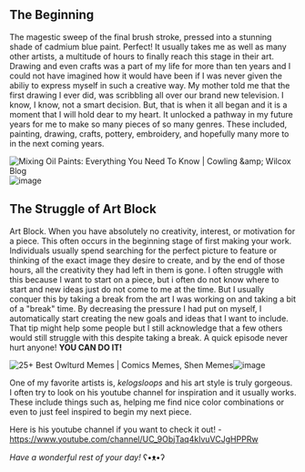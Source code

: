 
## The Beginning

  The magestic sweep of the final brush stroke, pressed into a stunning shade of cadmium blue paint. Perfect! It usually takes me as well as many other artists, a multitude of hours to finally reach this stage in their art. Drawing and even crafts was a part of my life for more than ten years and I could not have imagined how it would have been if I was never given the abiliy to express myself in such a creative way. My mother told me that the first drawing I ever did, was scribbling all over our brand new television. I know, I know, not a smart decision. But, that is when it all began and it is a moment that I will hold dear to my heart. It unlocked a pathway in my future years for me to make so many pieces of so many genres. These included, painting, drawing, crafts, pottery, embroidery, and hopefully many more to in the next coming years.

<img src="https://www.cowlingandwilcox.com/blog/wp-content/uploads/2019/06/bigstock-Artist-Brush-Mixed-Color-Oil-P-263253853-1024x684.jpg" alt="Mixing Oil Paints: Everything You Need To Know | Cowling &amp;amp; Wilcox Blog"/>![image](https://user-images.githubusercontent.com/91564008/135604693-a787019b-465b-414d-92e1-7773081a7733.png)

## The Struggle of Art Block

  Art Block. When you have absolutely no creativity, interest, or motivation for a piece. This often occurs in the beginning stage of first making your work. Individuals usually spend searching for the perfect picture to feature or thinking of the exact image they desire to create, and by the end of those hours, all the creativity they had left in them is gone. I often struggle with this because I want to start on a piece, but i often do not know where to start and new ideas just do not come to me at the time. But I usually conquer this by taking a break from the art I was working on and taking a bit of a "break" time. By decreasing the pressure I had put on myself, I automatically start creating the new goals and ideas that I want to include. That tip might help some people but I still acknowledge that a few others would still struggle with this despite taking a break. A quick episode never hurt anyone! **YOU CAN DO IT!**

<img src="https://pics.me.me/thumb_i-wanna-make-art-but-i-dont-knouw-how-to-43934888.png" alt="25+ Best Owlturd Memes | Comics Memes, Shen Memes"/>![image](https://user-images.githubusercontent.com/91564008/135602942-fde3be8c-bb9b-4d2b-af2e-f23808b26721.png)

  One of my favorite artists is, _kelogsloops_ and his art style is truly gorgeous. I often try to look on his youtube channel for inspiration and it usually works. These include things such as, helping me find nice color combinations or even to just feel inspired to begin my next piece. 

  Here is his youtube channel if you want to check it out! - https://www.youtube.com/channel/UC_9ObjTaq4kIvuVCJgHPPRw

 _Have a wonderful rest of your day!_ 
               ʕ•ᴥ•ʔ 

